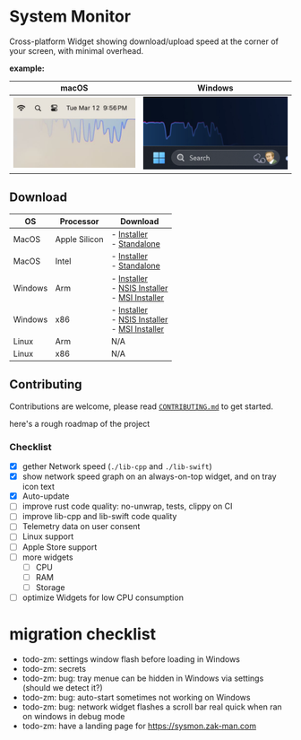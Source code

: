 # System Monitor

Cross-platform Widget showing download/upload speed at the corner of your screen, with minimal overhead.

**example:**

|                           macOS                           |                          Windows                           |
| :-------------------------------------------------------: | :--------------------------------------------------------: |
| ![alt text](desktop/assets/jpeg/sysmon-sample-macos.jpeg) | ![alt text](desktop/assets/jpeg/sysmon-sample-windows.png) |

## Download

| OS      | Processor     | Download                                                                                                                                                                                                                                                                                                                                                                      |
| ------- | ------------- | ----------------------------------------------------------------------------------------------------------------------------------------------------------------------------------------------------------------------------------------------------------------------------------------------------------------------------------------------------------------------------- |
| MacOS   | Apple Silicon | - [Installer](https://github.com/ZibanPirate/sysmon/releases/latest/download/System.Monitor_0.0.32_aarch64.dmg)<br>- [Standalone](https://github.com/ZibanPirate/sysmon/releases/latest/download/System.Monitor_aarch64.app.tar.gz)                                                                                                                                           |
| MacOS   | Intel         | - [Installer](https://github.com/ZibanPirate/sysmon/releases/latest/download/System.Monitor_0.0.32_x64.dmg)<br>- [Standalone](https://github.com/ZibanPirate/sysmon/releases/latest/download/System.Monitor_x64.app.tar.gz)                                                                                                                                                   |
| Windows | Arm           | - [Installer](https://github.com/ZibanPirate/sysmon/releases/latest/download/System.Monitor_0.0.32_arm64-setup.exe)<br>- [NSIS Installer](https://github.com/ZibanPirate/sysmon/releases/latest/download/System.Monitor_0.0.32_arm64-setup.nsis.zip)<br>- [MSI Installer](https://github.com/ZibanPirate/sysmon/releases/latest/download/System.Monitor_0.0.32_x64_en-US.msi) |
| Windows | x86           | - [Installer](https://github.com/ZibanPirate/sysmon/releases/latest/download/System.Monitor_0.0.32_x64-setup.exe)<br>- [NSIS Installer](https://github.com/ZibanPirate/sysmon/releases/latest/download/System.Monitor_0.0.32_x64-setup.nsis.zip)<br>- [MSI Installer](https://github.com/ZibanPirate/sysmon/releases/latest/download/System.Monitor_0.0.32_x64_en-US.msi)     |
| Linux   | Arm           | N/A                                                                                                                                                                                                                                                                                                                                                                           |
| Linux   | x86           | N/A                                                                                                                                                                                                                                                                                                                                                                           |

## Contributing

Contributions are welcome, please read [`CONTRIBUTING.md`](./CONTRIBUTING.md) to get started.

here's a rough roadmap of the project

### Checklist

- [x] gether Network speed (`./lib-cpp` and `./lib-swift`)
- [x] show network speed graph on an always-on-top widget, and on tray icon text
- [x] Auto-update
- [ ] improve rust code quality: no-unwrap, tests, clippy on CI
- [ ] improve lib-cpp and lib-swift code quality
- [ ] Telemetry data on user consent
- [ ] Linux support
- [ ] Apple Store support
- [ ] more widgets
  - [ ] CPU
  - [ ] RAM
  - [ ] Storage
- [ ] optimize Widgets for low CPU consumption

# migration checklist

- todo-zm: settings window flash before loading in Windows
- todo-zm: secrets
- todo-zm: bug: tray menue can be hidden in Windows via settings (should we detect it?)
- todo-zm: bug: auto-start sometimes not working on Windows
- todo-zm: bug: network widget flashes a scroll bar real quick when ran on windows in debug mode
- todo-zm: have a landing page for https://sysmon.zak-man.com

